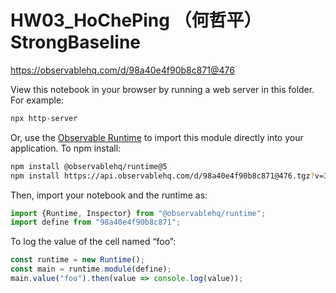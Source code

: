 # HW03_HoChePing （何哲平）StrongBaseline

https://observablehq.com/d/98a40e4f90b8c871@476

View this notebook in your browser by running a web server in this folder. For
example:

~~~sh
npx http-server
~~~

Or, use the [Observable Runtime](https://github.com/observablehq/runtime) to
import this module directly into your application. To npm install:

~~~sh
npm install @observablehq/runtime@5
npm install https://api.observablehq.com/d/98a40e4f90b8c871@476.tgz?v=3
~~~

Then, import your notebook and the runtime as:

~~~js
import {Runtime, Inspector} from "@observablehq/runtime";
import define from "98a40e4f90b8c871";
~~~

To log the value of the cell named “foo”:

~~~js
const runtime = new Runtime();
const main = runtime.module(define);
main.value("foo").then(value => console.log(value));
~~~
